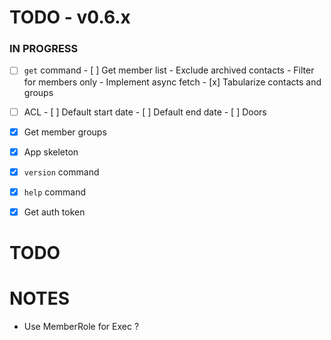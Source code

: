# TODO - v0.6.x

### IN PROGRESS

- [ ] `get` command
      - [ ] Get member list
            - Exclude archived contacts
            - Filter for members only
            - Implement async fetch
      - [x] Tabularize contacts and groups

- [ ] ACL
      - [ ] Default start date
      - [ ] Default end date
      - [ ] Doors

- [x] Get member groups
- [x] App skeleton
- [x] `version` command
- [x] `help` command
- [x] Get auth token

# TODO

# NOTES

- Use MemberRole for Exec ?
